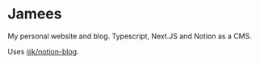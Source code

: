# Jamees

My personal website and blog. Typescript, Next.JS and Notion as a CMS.

Uses [ijjk/notion-blog](https://github.com/ijjk/notion-blog).
